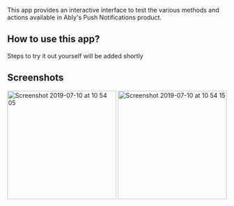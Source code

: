 This app provides an interactive interface to test the various methods and actions available in Ably's Push Notifications product.

## How to use this app?
Steps to try it out yourself will be added shortly

## Screenshots
<img width="250" alt="Screenshot 2019-07-10 at 10 54 05" src="https://user-images.githubusercontent.com/5900152/60961514-48e9f680-a304-11e9-8713-1582f47f0181.png">
<img width="250" alt="Screenshot 2019-07-10 at 10 54 15" src="https://user-images.githubusercontent.com/5900152/60961513-48516000-a304-11e9-9d51-a2574379a54c.png">

